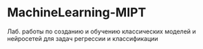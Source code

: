 # MachineLearning-MIPT
Лаб. работы по созданию и обучению классических моделей и нейросетей для задач регрессии и классификации
